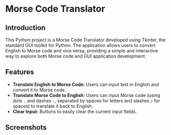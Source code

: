 # Morse Code Translator

## Introduction

This Python project is a Morse Code Translator developed using Tkinter, the standard GUI toolkit for Python. The application allows users to convert English to Morse code and vice versa, providing a simple and interactive way to explore both Morse code and GUI application development.

## Features

- **Translate English to Morse Code:** Users can input text in English and convert it to Morse code.
- **Translate Morse Code to English:** Users can input Morse code (using dots `.` and dashes `-`, separated by spaces for letters and slashes `/` for spaces) to translate it back to English.
- **Clear Input:** Buttons to easily clear the current input fields.

## Screenshots
